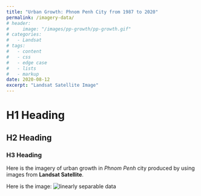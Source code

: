```yaml
---
title: "Urban Growth: Phnom Penh City from 1987 to 2020"
permalink: /imagery-data/
# header:
#     image: "/images/pp-growth/pp-growth.gif"
# categories:
#   - Landsat
# tags:
#   - content
#   - css
#   - edge case
#   - lists
#   - markup
date: 2020-08-12
excerpt: "Landsat Satellite Image"
---
```


# H1 Heading

## H2 Heading

### H3 Heading

Here is the imagery of urban growth in *Phnom Penh* city produced by using images from **Landsat Satellite**.

Here is the image:
<img src="{{ site.url }}{{ site.baseurl }}/images/pp-growth/pp-growth.gif" alt="linearly separable data">